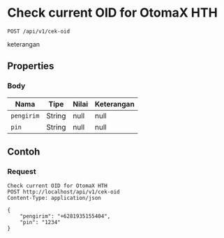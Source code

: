# Check current OID for OtomaX HTH
```http
POST /api/v1/cek-oid
```
keterangan
## Properties
### Body
Nama | Tipe | Nilai | Keterangan
--- | --- | --- | ---
<code>pengirim</code> | String | null | null
<code>pin</code> | String | null | null

## Contoh

### Request
```http
Check current OID for OtomaX HTH
POST http://localhost/api/v1/cek-oid
Content-Type: application/json

{
    "pengirim": "+6281935155404",
    "pin": "1234"
}
```
